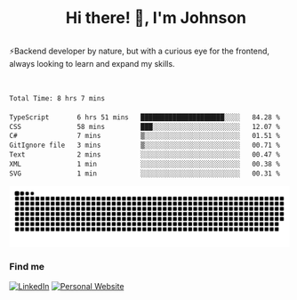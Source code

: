 <div id="user-content-toc">
  <ul align="center">
    <summary><h1 style="display: inline-block">Hi there! 👋, I'm Johnson</h1></summary>
  </ul>
</div>

⚡Backend developer by nature, but with a curious eye for the frontend, always looking to learn and expand my skills.

<br>


<!--START_SECTION:waka-->

```txt
Total Time: 8 hrs 7 mins

TypeScript       6 hrs 51 mins   █████████████████████░░░░   84.28 %
CSS              58 mins         ███░░░░░░░░░░░░░░░░░░░░░░   12.07 %
C#               7 mins          ▒░░░░░░░░░░░░░░░░░░░░░░░░   01.51 %
GitIgnore file   3 mins          ▒░░░░░░░░░░░░░░░░░░░░░░░░   00.71 %
Text             2 mins          ░░░░░░░░░░░░░░░░░░░░░░░░░   00.47 %
XML              1 min           ░░░░░░░░░░░░░░░░░░░░░░░░░   00.38 %
SVG              1 min           ░░░░░░░░░░░░░░░░░░░░░░░░░   00.31 %
```

<!--END_SECTION:waka-->


<img  src="https://github.com/1999AZZAR/1999AZZAR/blob/main/resources/img/grid-snake.svg"
       alt="snake" /></a>

### Find me
<a href="https://www.linkedin.com/in/dusabe-johnson" target="_blank"><img src="https://img.shields.io/badge/LinkedIn-%230077B5.svg?&style=flat&logo=linkedin&logoColor=white" alt="LinkedIn"></a>
‎‎ [![Personal Website](https://img.shields.io/badge/visit-Johnson.rw-blue)](https://johnson.rw/)
